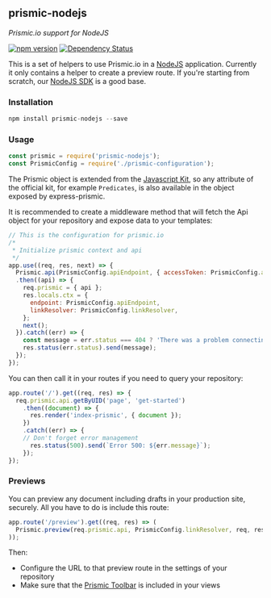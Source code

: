 ## prismic-nodejs

*Prismic.io support for NodeJS*

[![npm version](https://badge.fury.io/js/prismic-nodejs.svg)](http://badge.fury.io/js/prismic-nodejs)
[![Dependency Status](https://david-dm.org/prismicio/prismic-nodejs.svg)](https://david-dm.org/prismicio/prismic-nodejs)

This is a set of helpers to use Prismic.io in a [NodeJS](http://nodejs.org/) application. Currently it only contains a helper to create a preview route. If you're starting from scratch, our [NodeJS SDK](https://github.com/prismicio/nodejs-sdk) is a good base.

### Installation

```javascript
npm install prismic-nodejs --save
```

### Usage

```javascript
const prismic = require('prismic-nodejs');
const PrismicConfig = require('./prismic-configuration');
```

The Prismic object is extended from the [Javascript Kit](https://github.com/prismicio/javascript-kit), so any attribute of the official kit, for example `Predicates`, is also available in the object exposed by express-prismic.

It is recommended to create a middleware method that will fetch the Api object for your repository and expose data to your templates:

```javascript
// This is the configuration for prismic.io
/*
 * Initialize prismic context and api
 */
app.use((req, res, next) => {
  Prismic.api(PrismicConfig.apiEndpoint, { accessToken: PrismicConfig.accessToken, req })
  .then((api) => {
    req.prismic = { api };
    res.locals.ctx = {
      endpoint: PrismicConfig.apiEndpoint,
      linkResolver: PrismicConfig.linkResolver,
    };
    next();
  }).catch((err) => {
    const message = err.status === 404 ? 'There was a problem connecting to your API, please check your configuration file for errors.' : `Error 500: ${err.message}`;
    res.status(err.status).send(message);
  });
});
```

You can then call it in your routes if you need to query your repository:

```javascript
app.route('/').get((req, res) => {
  req.prismic.api.getByUID('page', 'get-started')
    .then((document) => {
      res.render('index-prismic', { document });
    })
    .catch((err) => {
    // Don't forget error management
      res.status(500).send(`Error 500: ${err.message}`);
    });
});
```

### Previews

You can preview any document including drafts in your production site, securely. All you have to do is include this route:

```javascript
app.route('/preview').get((req, res) => (
  Prismic.preview(req.prismic.api, PrismicConfig.linkResolver, req, res)
));
```

Then:
* Configure the URL to that preview route in the settings of your repository
* Make sure that the [Prismic Toolbar](https://developers.prismic.io/documentation/developers-manual#prismic-toolbar) is included in your views

